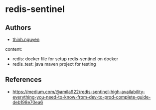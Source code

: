 # redis-sentinel

## **Authors**
- [thinh.nguyen](mailto:nvthinh1511@gmail.com)

content:

- redis: docker file for setup redis-sentinel on docker
- redis_test: java maven project for testing
## References
- https://medium.com/@amila922/redis-sentinel-high-availability-everything-you-need-to-know-from-dev-to-prod-complete-guide-deb198e70ea6
